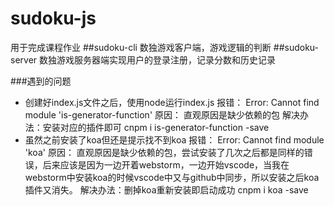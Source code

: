 # sudoku-js
用于完成课程作业
##sudoku-cli
数独游戏客户端，游戏逻辑的判断
##sudoku-server
数独游戏服务器端实现用户的登录注册，记录分数和历史记录

###遇到的问题
 - 创建好index.js文件之后，使用node运行index.js
报错：
Error: Cannot find module 'is-generator-function'
原因：
直观原因是缺少依赖的包
解决办法：安装对应的插件即可
cnpm i is-generator-function -save
 - 虽然之前安装了koa但还是提示找不到koa
报错：
Error: Cannot find module 'koa'
原因：
直观原因是缺少依赖的包，尝试安装了几次之后都是同样的错误，后来应该是因为一边开着webstorm，一边开始vscode，当我在webstorm中安装koa的时候vscode中又与github中同步，所以安装之后koa插件又消失。
解决办法：删掉koa重新安装即启动成功
cnpm i koa -save